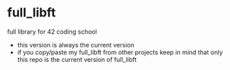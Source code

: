 # full_libft

full library for 42 coding school

- this version is always the current version
- if you copy/paste my full_libft from other projects keep in mind that only this repo is the current version of full_libft
